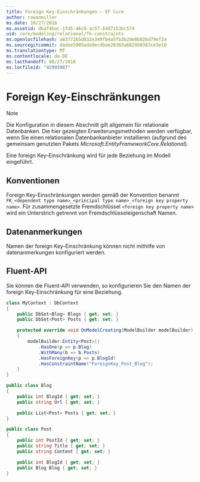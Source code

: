 ```yaml
---
title: Foreign Key-Einschränkungen – EF Core
author: rowanmiller
ms.date: 10/27/2016
ms.assetid: dbaf4bac-1fd5-46c0-ac57-64d7153bc574
uid: core/modeling/relational/fk-constraints
ms.openlocfilehash: a83f72b5d832e349fb4a5fb3b2de0b82bd79ef2a
ms.sourcegitcommit: dadee5905ada9ecdbae28363a682950383ce3e10
ms.translationtype: MT
ms.contentlocale: de-DE
ms.lasthandoff: 08/27/2018
ms.locfileid: "42993987"
---
```

# <a name="foreign-key-constraints"></a>Foreign Key-Einschränkungen

> [!NOTE]  
> Die Konfiguration in diesem Abschnitt gilt allgemein für relationale Datenbanken. Die hier gezeigten Erweiterungsmethoden werden verfügbar, wenn Sie einen relationalen Datenbankanbieter installieren (aufgrund des gemeinsam genutzten Pakets *Microsoft.EntityFrameworkCore.Relational*).

Eine foreign Key-Einschränkung wird für jede Beziehung im Modell eingeführt.

## <a name="conventions"></a>Konventionen

Foreign Key-Einschränkungen werden gemäß der Konvention benannt `FK_<dependent type name>_<principal type name>_<foreign key property name>`. Für zusammengesetzte Fremdschlüssel `<foreign key property name>` wird ein Unterstrich getrennt von Fremdschlüsseleigenschaft Namen.

## <a name="data-annotations"></a>Datenanmerkungen

Namen der foreign Key-Einschränkung können nicht mithilfe von datenanmerkungen konfiguriert werden.

## <a name="fluent-api"></a>Fluent-API

Sie können die Fluent-API verwenden, so konfigurieren Sie den Namen der foreign Key-Einschränkung für eine Beziehung.

<!-- [!code-csharp[Main](samples/core/relational/Modeling/FluentAPI/Samples/Relational/RelationshipConstraintName.cs?highlight=12)] -->
``` csharp
class MyContext : DbContext
{
    public DbSet<Blog> Blogs { get; set; }
    public DbSet<Post> Posts { get; set; }

    protected override void OnModelCreating(ModelBuilder modelBuilder)
    {
        modelBuilder.Entity<Post>()
            .HasOne(p => p.Blog)
            .WithMany(b => b.Posts)
            .HasForeignKey(p => p.BlogId)
            .HasConstraintName("ForeignKey_Post_Blog");
    }
}

public class Blog
{
    public int BlogId { get; set; }
    public string Url { get; set; }

    public List<Post> Posts { get; set; }
}

public class Post
{
    public int PostId { get; set; }
    public string Title { get; set; }
    public string Content { get; set; }

    public int BlogId { get; set; }
    public Blog Blog { get; set; }
}
```
